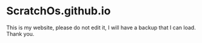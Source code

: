 # ScratchOs.github.io
This is my website, please do not edit it, I will have a backup that I can load.
Thank you.
